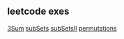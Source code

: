 ## leetcode exes

[3Sum](https://leetcode.com/problems/3sum/)
[subSets](https://leetcode.com/problems/subsets/)
[subSetsII](https://leetcode.com/problems/subsets-ii/)
[permutations](https://leetcode.com/problems/permutations/)